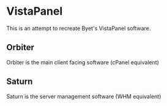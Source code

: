 # VistaPanel
This is an attempt to recreate Byet's VistaPanel software.

## Orbiter
Orbiter is the main client facing software (cPanel equivalent)

## Saturn
Saturn is the server management software (WHM equivalent)
